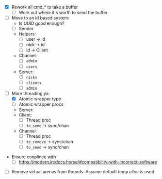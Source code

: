 
- [X] Rework all cmd_* to take a buffer
    - [ ] Work out where it's worth to send the buffer

- [ ] Move to an id based system:
    - Is UUID good enough?
    - [ ] Sender
    - Helpers:
        - [ ] user -> id
        - [ ] nick -> id
        - [ ] id   -> Client
    - Channel:
        - [ ] `admin`
        - [ ] `users`
    - Server:
        - [ ] `nicks`
        - [ ] `clients`
        - [ ] `admin`

- [ ] More threading ya:
    - [X] Atomic wrapper type
    - [ ] Atomic wrapper procs
    - Server:
    - Client:
        - [ ] Thread proc
        - [ ] `to_send`   -> sync/chan
    - Channel: 
        - [ ] Thread proc
        - [ ] `to_remove` -> sync/chan
        - [ ] `to_send`   -> sync/chan

- Ensure conplince with
    - [ ] https://modern.ircdocs.horse/#compatibility-with-incorrect-software

- [ ] Remove virtual arenas from threads. Assume default temp alloc is used.
